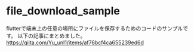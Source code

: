 # file_download_sample
flutterで端末上の任意の場所にファイルを保存するためのコードのサンプルです。
以下の記事にまとめました。
https://qiita.com/Yu_unI1/items/af76bcf4ca655239ed6d